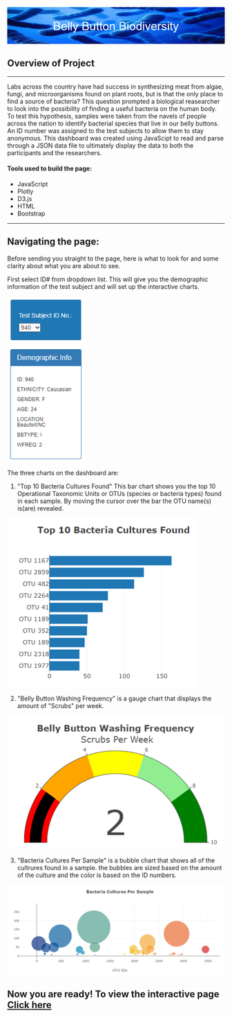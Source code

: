 <img src=static\images\title.png>

## Overview of Project
-----------------
Labs across the country have had success in synthesizing meat from algae, fungi, and microorganisms found on plant roots, but is that the only place to find a source of bacteria? This question prompted a biological reasearcher to look into the possibility of finding a useful bacteria on the human body. To test this hypothesis, samples were taken from the navels of people across the nation to identify bacterial species that live in our belly buttons. An ID number was assigned to the test subjects  to allow them to stay anonymous. This dashboard was created using JavaScipt to read and parse through a JSON data file to ultimately display the data to both the participants and the researchers.
#### Tools used to build the page:
- JavaScript
- Plotly
- D3.js
- HTML
- Bootstrap
----------
## Navigating the page:
Before sending you straight to the page, here is what to look for and some clarity about what you are about to see.

 First select ID# from dropdown list. This will give you the demographic information of the test subject and will set up the interactive charts.
 
<img src=static\images\dropdown.png>

The three charts on the dashboard are:
1. "Top 10 Bacteria Cultures Found" This bar chart shows you the top 10 Operational Taxonomic Units or OTUs (species or bacteria types) found in each sample. By moving the cursor over the bar the OTU name(s) is(are) revealed. 
 
 <img src=static\images\top_10.png>


2. "Belly Button Washing Frequency" is a gauge chart that displays the amount of "Scrubs" per week.

<img src=static\images\gauge.png>

3. "Bacteria Cultures Per Sample" is a bubble chart that shows all of the cultrures found in a sample. the bubbles are sized based on the amount of the culture and the color is based on the ID numbers.

<img src=static\images\bubble.png>

## Now you are ready! To view the interactive page [Click here](https://seantfarr.github.io/Bellybutton_Biodiversity/)
